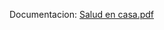 Documentacion: [Salud en casa.pdf](https://github.com/user-attachments/files/19552287/Salud.en.casa.pdf)
